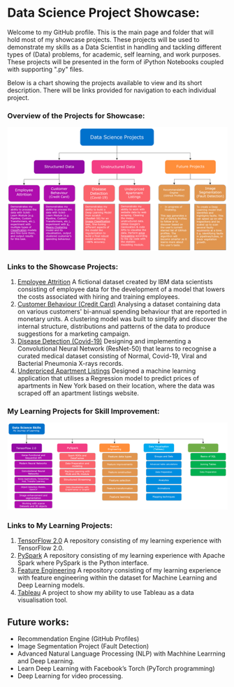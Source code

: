# Data Science Project Showcase:

Welcome to my GitHub profile. This is the main page and folder that will hold most of my showcase projects. These projects will be used to demonstrate my skills as a Data Scientist in handling and tackling different types of (Data) problems, for academic, self learning, and work purposes. These projects will be presented in the form of iPython Notebooks coupled with supporting ".py" files.

Below is a chart showing the projects available to view and its short description. There will be links provided for navigation to each individual project. 

### Overview of the Projects for Showcase:
<img src="Display Images/2020_Nov_GitHub_Projects_Guide.PNG " width="1050">

### Links to the Showcase Projects:
1.	[Employee Attrition](https://github.com/ylee9107/DataScience_Projects/tree/main/Project%201%20-%20DS%20for%20HR%20department) A fictional dataset created by IBM data scientists consisting of employee data for the development of a model that lowers the costs associated with hiring and training employees.
2.	[Customer Behaviour (Credit Card)](https://github.com/ylee9107/DataScience_Projects/tree/main/Project%202%20-%20DS%20For%20Marketing%20Department) Analysing a dataset containing data on various customers' bi-annual spending behaviour that are reported in monetary units. A clustering model was built to simplify and discover the internal structure, distributions and patterns of the data to produce suggestions for a marketing campaign.
3.	[Disease Detection (Covid-19)](https://github.com/ylee9107/DataScience_Projects/tree/main/Project%203%20-%20DS%20For%20Operating%20Department) Designing and implementing a Convolutional Neural Network (ResNet-50) that learns to recognise a curated medical dataset consisting of Normal, Covid-19, Viral and Bacterial Pneumonia X-rays records.
4.	[Underpriced Apartment Listings](https://github.com/ylee9107/DataScience_Projects/tree/main/Project%204%20-%20DS%20for%20Underpriced%20Apartments) Designed a machine learning application that utilises a Regression model to predict prices of apartments in New York based on their location, where the data was scraped off an apartment listings website.

### My Learning Projects for Skill Improvement:
<img src="Display Images/2020_Nov_GitHub_Skills.PNG " width="1050">

### Links to My Learning Projects:
1.	[TensorFlow 2.0](https://github.com/ylee9107/ComputerVisionTensorFlow2_myLearning) A repository consisting of my learning experience with TensorFlow 2.0.
2.	[PySpark](https://github.com/ylee9107/PySpark_myLearning) A repository consisting of my learning experience with Apache Spark where PySpark is the Python interface.
3.	[Feature Engineering]( https://github.com/ylee9107/FeatureEngineering_myLearning) A repository consisting of my learning experience with feature engineering within the dataset for Machine Learning and Deep Learning models.
4.	[Tableau](https://github.com/ylee9107/Visual-Analytics-Project-1-footballResults) A project to show my ability to use Tableau as a data visualisation tool. 

## Future works:
-	Recommendation Engine (GitHub Profiles)
-	Image Segmentation Project (Fault Detection)
- Advanced Natural Language Processing (NLP) with Machhine Learrning and Deep Learning.
-	Learn Deep Learning with Facebook’s Torch (PyTorch programming)
-	Deep Learning for video processing.

